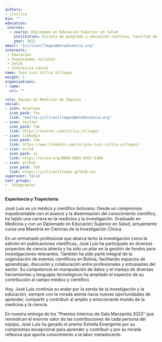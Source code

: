 ```yaml
---
authors:
- jlvillca
bio: ""
education: 
 courses:
  - course: Diplomado en Educación Superior en Salud
    institution: Escuela de posgrado y educación continua, Facultad de Medicina, Universidad Mayor de San Simón, Cochabamba, Bolivia.
    year: 2022
email: "jvillcavillegas@metadocencia.org"
interests:
 - Educación
 - Inequidades sociales
 - Salud
 - Inferencia causal 
name: José Luis Villca Villegas 
weight: 1
organizations:
- name: 
  url: ""

role: Equipo de Medición de Impacto
social:
- icon: envelope
  icon_pack: fas
  link: "mailto:jvillcavillegas@metadocencia.org"
- icon: twitter
  icon_pack: fab
  link: https://twitter.com/villca_villegas
- icon: linkedin
  icon_pack: fab
  link: https://www.linkedin.com/in/jose-luis-villca-villegas/
- icon: orcid
  icon_pack: ai
  link: https://orcid.org/0000-0002-0357-5489
- icon: github
  icon_pack: fab
  link: https://jvillcavillegas.github.io/
superuser: false
user_groups:
-  Integrantes
---
```


**Experiencia y Trayectoria:**

José Luis es un médico y científico boliviano. 
Desde un compromiso inquebrantable con el avance y la diseminación del conocimiento científico, ha tejido una carrera en la medicina y la investigación. Graduado en Medicina y con un Diplomado en Educación Superior en Salud, actualmente cursa una Maestría en Ciencias de la Investigación Clínica. 

En un entramado profesional que abarca tanto la investigación como la edición en publicaciones científicas, José Luis ha participado en diversos proyectos de ciencia abierta y ha sido un pilar en la gestión de fondos para investigaciones relevantes. También ha sido parte integral de la organización de eventos científicos en Bolivia, facilitando espacios de aprendizaje, discusión y colaboración entre profesionales y entusiastas del sector. Su competencia en manipulación de datos y el manejo de diversas herramientas y lenguajes tecnológicos ha ampliado el espectro de su contribución al campo médico y científico. 

Hoy, José Luis continúa su andar por la senda de la investigación y la educación, siempre con la mirada atenta hacia nuevas oportunidades de aprender, compartir y contribuir al amplio y emocionante mundo de la medicina y la ciencia.

En nuestra entrega de los “Premios Internos de Gala Manzanita 2023” que reivindican el enorme valor de las contribuciones de cada persona del equipo, José Luis ha ganado el premio Estrella Emergente por su compromiso excepcional para aprender y contribuir y por su mirada reflexiva que aporta conocimiento a la labor metadocente.

